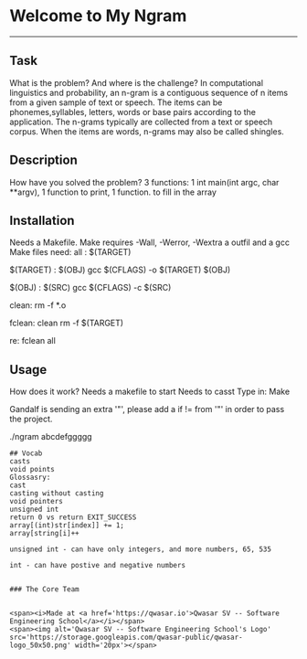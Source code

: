 # Welcome to My Ngram
***

## Task
What is the problem? And where is the challenge?
In computational linguistics and probability, an n-gram is a contiguous sequence of n items from a given sample of text or speech. 
The items can be phonemes,syllables, letters, words or base pairs according to the application. 
The n-grams typically are collected from a text or speech corpus. When the items are words, n-grams may 
also be called shingles.




## Description
How have you solved the problem?
3 functions: 1 int main(int argc, char **argv), 1 function to print, 1 function. to fill in the array

## Installation
Needs a Makefile.  Make requires -Wall, -Werror, -Wextra a outfil and a gcc
Make files need:
all : $(TARGET)

$(TARGET) : $(OBJ)
	gcc $(CFLAGS) -o $(TARGET) $(OBJ) 

$(OBJ) : $(SRC)
	gcc $(CFLAGS) -c $(SRC)

clean:
	rm -f *.o

fclean: clean
	rm -f $(TARGET)

re: fclean all



## Usage
How does it work?
Needs a makefile to start
Needs to casst
Type in: Make


Gandalf is sending an extra '"', please add a if != from '"' in order to pass the project.



./ngram abcdefggggg
```
## Vocab
casts
void points
Glossasry:
cast
casting without casting
void pointers
unsigned int
return 0 vs return EXIT_SUCCESS
array[(int)str[index]] += 1;
array[string[i]++

unsigned int - can have only integers, and more numbers, 65, 535

int - can have postive and negative numbers


### The Core Team


<span><i>Made at <a href='https://qwasar.io'>Qwasar SV -- Software Engineering School</a></i></span>
<span><img alt='Qwasar SV -- Software Engineering School's Logo' src='https://storage.googleapis.com/qwasar-public/qwasar-logo_50x50.png' width='20px'></span>
